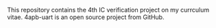 This repository contains the 4th IC verification project on my currculum vitae.
4apb-uart is an open source project from GitHub.
